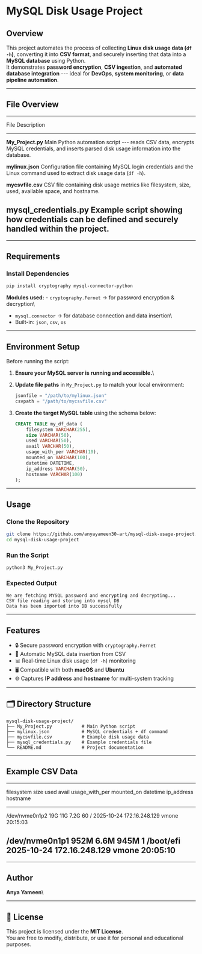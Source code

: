 # MySQL Disk Usage Project

## Overview

This project automates the process of collecting **Linux disk usage data
(`df -h`)**, converting it into **CSV format**, and securely inserting
that data into a **MySQL database** using Python.\
It demonstrates **password encryption**, **CSV ingestion**, and
**automated database integration** --- ideal for **DevOps**, **system
monitoring**, or **data pipeline automation**.

------------------------------------------------------------------------

## File Overview

  ----------------------------------------------------------------------------
  File                       Description
  -------------------------- -------------------------------------------------
  **My_Project.py**          Main Python automation script --- reads CSV data,
                             encrypts MySQL credentials, and inserts parsed
                             disk usage information into the database.

  **mylinux.json**           Configuration file containing MySQL login
                             credentials and the Linux command used to extract
                             disk usage data (`df -h`).

  **mycsvfile.csv**          CSV file containing disk usage metrics like
                             filesystem, size, used, available space, and
                             hostname.

  **mysql_credentials.py**   Example script showing how credentials can be
                             defined and securely handled within the project.
  ----------------------------------------------------------------------------

------------------------------------------------------------------------

## Requirements

### Install Dependencies

``` bash
pip install cryptography mysql-connector-python
```

**Modules used:** - `cryptography.Fernet` → for password encryption &
decryption\
- `mysql.connector` → for database connection and data insertion\
- Built-in: `json`, `csv`, `os`

------------------------------------------------------------------------

## Environment Setup

Before running the script:

1.  **Ensure your MySQL server is running and accessible.**\

2.  **Update file paths** in `My_Project.py` to match your local
    environment:

    ``` python
    jsonfile = "/path/to/mylinux.json"
    csvpath = "/path/to/mycsvfile.csv"
    ```

3.  **Create the target MySQL table** using the schema below:

    ``` sql
    CREATE TABLE my_df_data (
        filesystem VARCHAR(255),
        size VARCHAR(50),
        used VARCHAR(50),
        avail VARCHAR(50),
        usage_with_per VARCHAR(10),
        mounted_on VARCHAR(100),
        datetime DATETIME,
        ip_address VARCHAR(50),
        hostname VARCHAR(100)
    );
    ```

------------------------------------------------------------------------

## Usage

### Clone the Repository

``` bash
git clone https://github.com/anyayameen30-art/mysql-disk-usage-project.git
cd mysql-disk-usage-project
```

### Run the Script

``` bash
python3 My_Project.py
```

### Expected Output

    We are fetching MYSQL password and encrypting and decrypting...
    CSV file reading and storing into mysql DB
    Data has been imported into DB successfully

------------------------------------------------------------------------

## Features

-   🔒 Secure password encryption with `cryptography.Fernet`
-   💾 Automatic MySQL data insertion from CSV
-   📊 Real-time Linux disk usage (`df -h`) monitoring
-   🖥️ Compatible with both **macOS** and **Ubuntu**
-   🌐 Captures **IP address** and **hostname** for multi-system
    tracking

------------------------------------------------------------------------

## 🗂️ Directory Structure

    mysql-disk-usage-project/
    ├── My_Project.py           # Main Python script
    ├── mylinux.json            # MySQL credentials + df command
    ├── mycsvfile.csv           # Example disk usage data
    ├── mysql_credentials.py    # Example credentials file
    └── README.md               # Project documentation

------------------------------------------------------------------------

## Example CSV Data

  -------------------------------------------------------------------------------------------------------------
  filesystem       size   used   avail   usage_with_per   mounted_on   datetime     ip_address       hostname
  ---------------- ------ ------ ------- ---------------- ------------ ------------ ---------------- ----------
  /dev/nvme0n1p2   19G    11G    7.2G    60               /            2025-10-24   172.16.248.129   vmone
                                                                       20:15:03                      

  /dev/nvme0n1p1   952M   6.6M   945M    1                /boot/efi    2025-10-24   172.16.248.129   vmone
                                                                       20:05:10                      
  -------------------------------------------------------------------------------------------------------------

------------------------------------------------------------------------

## Author

**Anya Yameen**\

------------------------------------------------------------------------

## 🪪 License

This project is licensed under the **MIT License**.\
You are free to modify, distribute, or use it for personal and
educational purposes.
